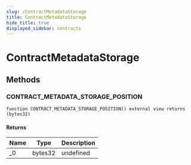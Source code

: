 ```yaml
---
slug: /ContractMetadataStorage
title: ContractMetadataStorage
hide_title: true
displayed_sidebar: contracts
---
```


# ContractMetadataStorage

## Methods

### CONTRACT_METADATA_STORAGE_POSITION

```solidity
function CONTRACT_METADATA_STORAGE_POSITION() external view returns (bytes32)
```

#### Returns

| Name | Type    | Description |
| ---- | ------- | ----------- |
| \_0  | bytes32 | undefined   |
